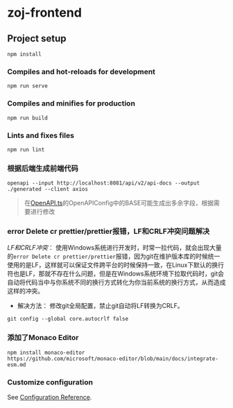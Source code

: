 # zoj-frontend

## Project setup
```
npm install
```

### Compiles and hot-reloads for development
```
npm run serve
```

### Compiles and minifies for production
```
npm run build
```

### Lints and fixes files
```
npm run lint
```
### 根据后端生成前端代码
```
openapi --input http://localhost:8081/api/v2/api-docs --output ./generated --client axios
```
> 在[OpenAPI.ts](generated%2Fcore%2FOpenAPI.ts)的OpenAPIConfig中的BASE可能生成出多余字段，根据需要进行修改
### error Delete cr prettier/prettier报错，LF和CRLF冲突问题解决
*LF和CRLF冲突*： 使用Windows系统进行开发时，时常一拉代码，就会出现大量的`error Delete cr prettier/prettier`报错，因为git在维护版本库的时候统一使用的是LF，这样就可以保证文件跨平台的时候保持一致，在Linux下默认的换行符也是LF，那就不存在什么问题，但是在Windows系统环境下拉取代码时，git会自动将代码当中与你系统不同的换行方式转化为你当前系统的换行方式，从而造成这样的冲突。

- 解决方法： 修改git全局配置，禁止git自动将LF转换为CRLF。
```
git config --global core.autocrlf false
```
### 添加了Monaco Editor
```
npm install monaco-editor
https://github.com/microsoft/monaco-editor/blob/main/docs/integrate-esm.md
```
### Customize configuration
See [Configuration Reference](https://cli.vuejs.org/config/).
